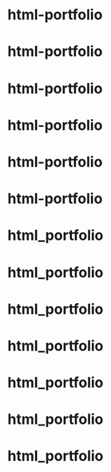 # html-portfolio
# html-portfolio
# html-portfolio
# html-portfolio
# html-portfolio
# html-portfolio
# html_portfolio
# html_portfolio
# html_portfolio
# html_portfolio
# html_portfolio
# html_portfolio
# html_portfolio
